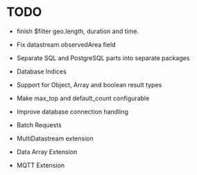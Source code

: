 # TODO

* finish $filter geo.length, duration and time.
* Fix datastream observedArea field
* Separate SQL and PostgreSQL parts into separate packages
* Database Indices
* Support for Object, Array and boolean result types
* Make max_top and default_count configurable
* Improve database connection handling

* Batch Requests
* MultiDatastream extension
* Data Array Extension
* MQTT Extension
